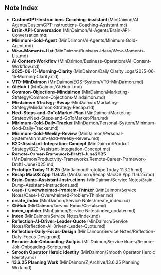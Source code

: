 ## Note Index

- **CustomGPT-Instructions-Coaching-Assistant** (MinDaimon/AI Agents/CustomGPT-Instructions-Coaching-Assistant.md)
- **Brain-API-Conversation** (MinDaimon/AI-Agents/Brain-API-Conversation.md)
- **Minimum-Gold-Agent** (MinDaimon/AI-Agents/Minimum-Gold-Agent.md)
- **Wow-Moments-List** (MinDaimon/Business-Ideas/Wow-Moments-List.md)
- **AI-Content-Workflow** (MinDaimon/Business-Operations/AI-Content-Workflow.md)
- **2025-06-15-Morning-Clarity** (MinDaimon/Daily Clarity Logs/2025-06-15-Morning-Clarity.md)
- **VTO-MinDaimon** (MinDaimon/EOS-System/VTO-MinDaimon.md)
- **GitHub 1** (MinDaimon/GitHub 1.md)
- **Common-Objections-Mindaimon** (MinDaimon/Marketing-Strategy/Common-Objections-Mindaimon.md)
- **Mindaimon-Strategy-Recap** (MinDaimon/Marketing-Strategy/Mindaimon-Strategy-Recap.md)
- **Next-Steps-and-GoToMarket-Plan** (MinDaimon/Marketing-Strategy/Next-Steps-and-GoToMarket-Plan.md)
- **Minimum-Gold-Daily-Tracker** (MinDaimon/Personal-System/Minimum-Gold-Daily-Tracker.md)
- **Minimum-Gold-Weekly-Review** (MinDaimon/Personal-System/Minimum-Gold-Weekly-Review.md)
- **B2C-Assistant-Integration-Concept** (MinDaimon/Product Strategy/B2C-Assistant-Integration-Concept.md)
- **Remote-Career-Framework-Draft1-June2025** (MinDaimon/Productivity-Frameworks/Remote-Career-Framework-Draft1-June2025.md)
- **Prototipe Today 11.6.25** (MinDaimon/Prototipe Today 11.6.25.md)
- **Recap MacOS App 11.6.25** (MinDaimon/Recap MacOS App 11.6.25.md)
- **Brain-Dump-Assistant-Instructions** (MinDaimon/Service Notes/Brain-Dump-Assistant-Instructions.md)
- **Case-1-Overwhelmed-Problem-Thinker** (MinDaimon/Service Notes/Case-1-Overwhelmed-Problem-Thinker.md)
- **create_index** (MinDaimon/Service Notes/create_index.md)
- **GitHub** (MinDaimon/Service Notes/GitHub.md)
- **index_updater** (MinDaimon/Service Notes/index_updater.md)
- **index** (MinDaimon/Service Notes/index.md)
- **Reflection-AI-Driven-Leader-Quote** (MinDaimon/Service Notes/Reflection-AI-Driven-Leader-Quote.md)
- **Reflection-Daily-Focus-Design** (MinDaimon/Service Notes/Reflection-Daily-Focus-Design.md)
- **Remote-Job-Onboarding-Scripts** (MinDaimon/Service Notes/Remote-Job-Onboarding-Scripts.md)
- **Smooth Operator Heroic Identity** (MinDaimon/Smooth Operator Heroic Identity.md)
- **13.6.25 Planning Work** (MinDaimon/Z_Archive/13.6.25 Planning Work.md)
